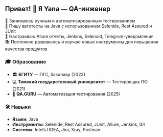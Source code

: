 ## Привет! 👋 Я Yana — QA-инженер
🎯 Занимаюсь ручным и автоматизированным тестированием  
🧪 Пишу автотесты на Java с использованием Selenide, Rest Assured и JUnit  
🚀 Настраиваю Allure отчёты, Jenkins, Selenoid, Telegram-уведомления  
📚 Постоянно развиваюсь и изучаю новые инструменты для повышения качества продуктов  

### 🎓 Образование  
- 🏛 **БГИТУ** — ПГС, бакалавр (2023)  
- 💻 **Томский государственный университет** — Тестировщик ПО (2021)  
- 🚀 **QA.GURU** — Автоматизация тестирования (2025)

### 🛠️ Навыки
- **Языки**: Java  
- **Инструменты**: Selenide, Rest Assured, JUnit, Allure, Jenkins, Git  
- **Системы**: IntelliJ IDEA, Jira, Xray, Postman  
